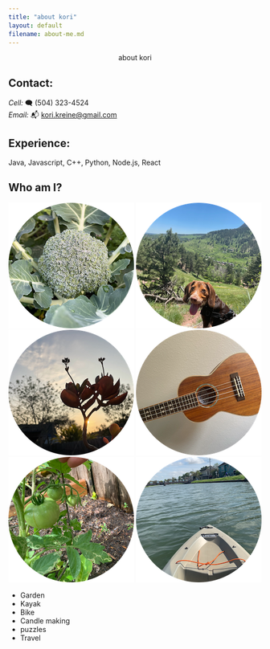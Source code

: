 ```yaml
---
title: "about kori"
layout: default
filename: about-me.md
---
```


<div align="center">
    about kori
</div>

## Contact:

_Cell:_ 🗨️ (504) 323-4524‬  
_Email:_ 📬 kori.kreine@gmail.com

## Experience:
Java, Javascript, C++, Python, Node.js, React

## Who am I?

<img src="/assets/images/circle-broc.png" alt="broccoli">
<img src="/assets/images/circle-andy.png" alt="andy">
<img src="/assets/images/circle-kalanchoe.png" alt="kalanchoe">
<img src="/assets/images/circle-uke.png" alt="uke">
<img src="/assets/images/circle-tomato.png" alt="tomato">
<img src="/assets/images/circle-kayak.png" alt="kayak">

- Garden
- Kayak
- Bike
- Candle making
- puzzles
- Travel
